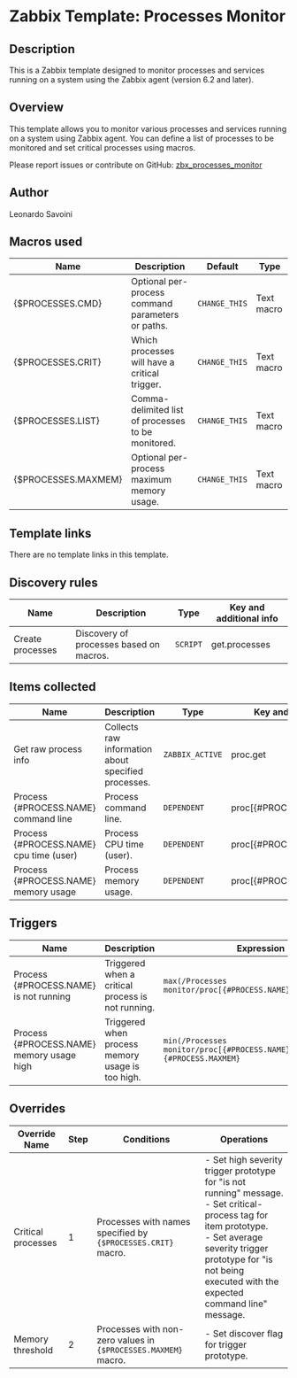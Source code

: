 # Zabbix Template: Processes Monitor

## Description

This is a Zabbix template designed to monitor processes and services running on a system using the Zabbix agent (version 6.2 and later).

## Overview

This template allows you to monitor various processes and services running on a system using Zabbix agent. You can define a list of processes to be monitored and set critical processes using macros.

Please report issues or contribute on GitHub: [zbx_processes_monitor](https://github.com/zingaya/zbx_processes_monitor)

## Author

Leonardo Savoini

## Macros used

|Name|Description|Default|Type|
|----|-----------|-------|----|
|{$PROCESSES.CMD}|Optional per-process command parameters or paths.|`CHANGE_THIS`|Text macro|
|{$PROCESSES.CRIT}|Which processes will have a critical trigger.|`CHANGE_THIS`|Text macro|
|{$PROCESSES.LIST}|Comma-delimited list of processes to be monitored.|`CHANGE_THIS`|Text macro|
|{$PROCESSES.MAXMEM}|Optional per-process maximum memory usage.|`CHANGE_THIS`|Text macro|

## Template links

There are no template links in this template.

## Discovery rules

|Name|Description|Type|Key and additional info|
|----|-----------|----|-----------------------|
|Create processes|Discovery of processes based on macros.|`SCRIPT`|get.processes|

## Items collected

|Name|Description|Type|Key and additional info|
|----|-----------|----|-----------------------|
|Get raw process info|Collects raw information about specified processes.|`ZABBIX_ACTIVE`|proc.get|
|Process {#PROCESS.NAME} command line|Process command line.|`DEPENDENT`|proc[{#PROCESS.NAME},cmdline]|
|Process {#PROCESS.NAME} cpu time (user)|Process CPU time (user).|`DEPENDENT`|proc[{#PROCESS.NAME},cpuuser]|
|Process {#PROCESS.NAME} memory usage|Process memory usage.|`DEPENDENT`|proc[{#PROCESS.NAME},memory]|

## Triggers

|Name|Description|Expression|Priority|
|----|-----------|----------|--------|
|Process {#PROCESS.NAME} is not running|Triggered when a critical process is not running.|`max(/Processes monitor/proc[{#PROCESS.NAME},running],5m)=0`|AVERAGE|
|Process {#PROCESS.NAME} memory usage high|Triggered when process memory usage is too high.|`min(/Processes monitor/proc[{#PROCESS.NAME},memory],15m)>{#PROCESS.MAXMEM}`|WARNING|
 
## Overrides

|Override Name|Step|Conditions|Operations|
|-------------|----|----------|----------|
|Critical processes|1|Processes with names specified by `{$PROCESSES.CRIT}` macro.|- Set high severity trigger prototype for "is not running" message.<br> - Set critical-process tag for item prototype.<br> - Set average severity trigger prototype for "is not being executed with the expected command line" message.|
|Memory threshold|2|Processes with non-zero values in `{$PROCESSES.MAXMEM}` macro.|- Set discover flag for trigger prototype.|

